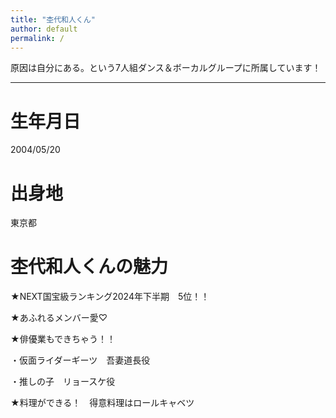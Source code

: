 ```yaml
---
title: "杢代和人くん"
author: default
permalink: /
---
```



原因は自分にある。という7人組ダンス＆ボーカルグループに所属しています！


---



# 生年月日
2004/05/20

# 出身地
東京都

# 杢代和人くんの魅力
★NEXT国宝級ランキング2024年下半期　5位！！

★あふれるメンバー愛♡

★俳優業もできちゃう！！　

・仮面ライダーギーツ　吾妻道長役

・推しの子　リョースケ役


★料理ができる！　得意料理はロールキャベツ
